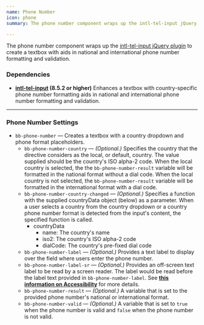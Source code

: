 ```yaml
---
name: Phone Number
icon: phone
summary: The phone number component wraps up the intl-tel-input jQuery plugin to create a textbox with aids in national and international phone number formatting and validation.

---
```


The phone number component wraps up the [intl-tel-input jQuery plugin](http://jackocnr.com/intl-tel-input.html) to create a textbox with aids in national and international phone number formatting and validation.

### Dependencies ###
- **[intl-tel-input](http://jackocnr.com/intl-tel-input.html) (8.5.2 or higher)** Enhances a textbox with country-specific phone number formatting aids in national and international phone number formatting and validation.

---

### Phone Number Settings ###
- `bb-phone-number` &mdash; Creates a textbox with a country dropdown and phone format placeholders.
  - `bb-phone-number-country` &mdash; *(Optional.)* Specifies the country that the directive considers as the local, or default, country. The value supplied should be the country's ISO alpha-2 code. When the local country is selected, the the `bb-phone-number-result` variable will be formatted in the national format without a dial code. When the local country is not selected, the `bb-phone-number-result` variable will be formatted in the international format with a dial code.
  - `bb-phone-number-country-changed` &mdash; *(Optional.)* Specifies a function with the supplied countryData object (below) as a parameter. When a user selects a country from the country dropdown or a country phone number format is detected from the input's content, the specified function is called.
    - countryData
      - name: The country's name
      - iso2: The country's ISO alpha-2 code
      - dialCode: The country's pre-fixed dial code
  - `bb-phone-number-label` &mdash; *(Optional.)* Provides a text label to display over the field where users enter the phone number.
  - `bb-phone-number-label-sr` &mdash; *(Optional.)* Provides an off-screen text label to be read by a screen reader. The label would be read before the label text provided in `bb-phone-number-label`. See **[this information on Accessibility](https://developer.mozilla.org/en-US/docs/Web/Accessibility)** for more details.
  - `bb-phone-number-result` &mdash; *(Optional.)* A variable that is set to the provided phone number's national or international format.
  - `bb-phone-number-valid` &mdash; *(Optional.)* A variable that is set to `true` when the phone number is valid and `false` when the phone number is not valid.
